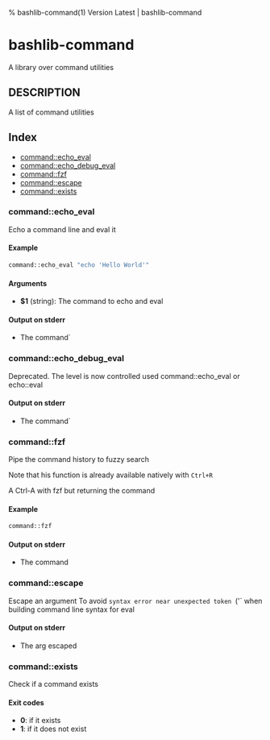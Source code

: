 % bashlib-command(1) Version Latest | bashlib-command
# bashlib-command

A library over command utilities

## DESCRIPTION

A list of command utilities

## Index

* [command::echo_eval](#commandecho_eval)
* [command::echo_debug_eval](#commandecho_debug_eval)
* [command::fzf](#commandfzf)
* [command::escape](#commandescape)
* [command::exists](#commandexists)

### command::echo_eval

Echo a command line and eval it

#### Example

```bash
command::echo_eval "echo 'Hello World'"
```

#### Arguments

* **$1** (string): The command to echo and eval

#### Output on stderr

* The command`

### command::echo_debug_eval

Deprecated. The level is now controlled used command::echo_eval or echo::eval

#### Output on stderr

* The command`

### command::fzf

Pipe the command history to fuzzy search

Note that his function is already available natively with `Ctrl+R`

A Ctrl-A with fzf but returning the command

#### Example

```bash
command::fzf
```

#### Output on stderr

* The command

### command::escape

Escape an argument
To avoid `syntax error near unexpected token `('`
when building command line syntax for eval

#### Output on stderr

* The arg escaped

### command::exists

Check if a command exists

#### Exit codes

* **0**: if it exists
* **1**: if it does not exist

